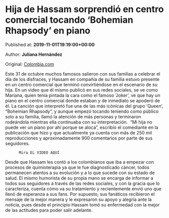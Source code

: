 
# Hija de Hassam sorprendió en centro comercial tocando ‘Bohemian Rhapsody’ en piano

Published at: **2019-11-01T19:19:00+00:00**

Author: **Juliana Hernández**

Original: [Colombia.com](https://www.colombia.com/entretenimiento/entretenimiento-y-farandula/hija-de-hassam-tocando-piano-246255)

Este 31 de octubre muchos famosos salieron con sus familias a celebrar el día de los disfraces, y Hassam en compañía de su familia estuvo presente en un centro comercial que terminó convirtiéndose en el escenario de su hija.
En un video que él mismo publicó en sus redes sociales, se ve como Mariana, quien tenía pintada la cara como el famoso ‘Joker’, ve que hay un piano en el centro comercial donde estaban y de inmediato se apoderó de él.
La canción que interpretó fue una de las más icónicas del grupo ‘Queen’, “Bohemian Rhapsody”, y aunque empezó tocando teniendo como público solo a su familia, llamó la atención de más personas y terminaron rodeándola mientras ella continuaba con su interpretación. 
“Mi hija no puede ver un piano por ahí porque se aloca”, escribió el comediante en la publicación que hizo y que actualmente ya cuenta con más de 250 mil reproducciones y aproximadamente 900 comentarios por parte de sus seguidores.

        
          Mira EL VIDEO AQUÍ
        
      
Desde que Hassam les contó a los colombianos que iba a empezar con procesos de quimioterapia ya que le fue diagnosticado cáncer, todos permanecen atentos a su evolución y a lo que sucede con su estado de salud.
El mismo humorista de su propia mano se encarga de informar a todos sus seguidores a través de las redes sociales, y con la gracia que lo caracteriza, cuenta cómo va su tratamiento y recientemente envió uno que llenó de esperanza a sus fans.
Por supuesto, sus fanáticos recibieron el mensaje de la mejor manera y le expresaron su apoyo y alegría ante la noticia, pues desde el principio Hassam tomó su enfermedad con la mejor de las actitudes para poder salir adelante.
